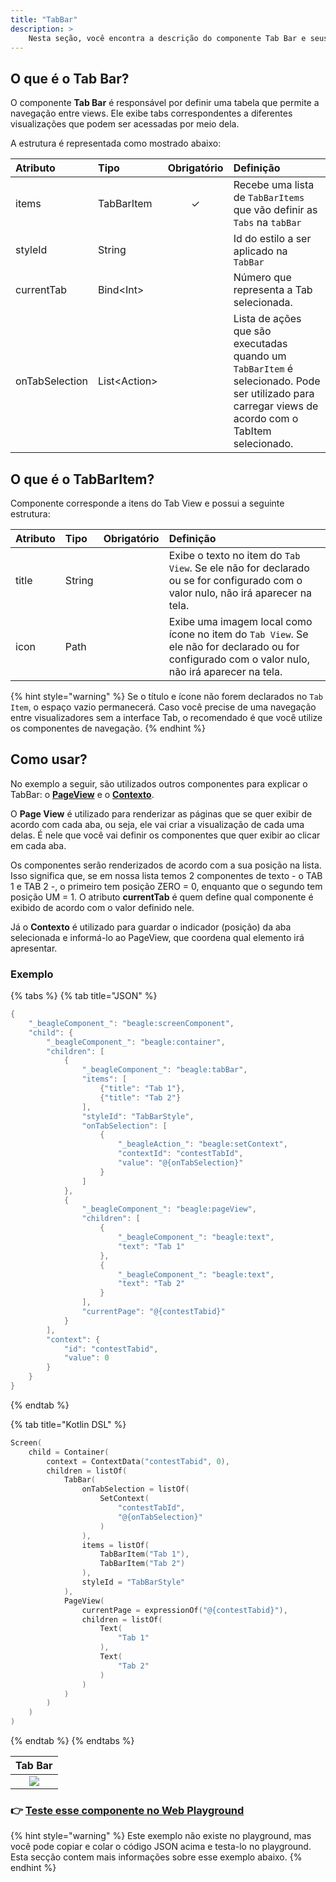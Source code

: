 ```yaml
---
title: "TabBar"
description: >
    Nesta seção, você encontra a descrição do componente Tab Bar e seus atributos.
---
```


## O que é o Tab Bar?

O componente **Tab Bar** é responsável por definir uma tabela que permite a navegação entre views. Ele exibe tabs correspondentes a diferentes visualizações que podem ser acessadas por meio dela.

A estrutura é representada como mostrado abaixo: 

| **Atributo** | **Tipo** | Obrigatório | **Definição** |
| :--- | :--- | :---: | :--- |
| items | TabBarItem | ✓ | Recebe uma lista de `TabBarItems` que vão definir as `Tabs` na `tabBar` |
| styleId | String |   | Id do estilo a ser aplicado na `TabBar` |
| currentTab | Bind&lt;Int&gt; |   | Número que representa a Tab selecionada.  |
| onTabSelection | List&lt;Action&gt; |   | Lista de ações que são executadas quando um `TabBarItem` é selecionado. Pode ser utilizado para carregar views de acordo com o TabItem selecionado.  |

## O que é o TabBar**Item?**

Componente corresponde a itens do Tab View e possui a seguinte estrutura: 

| **Atributo** | **Tipo** | Obrigatório | **Definição** |
| :--- | :--- | :---: | :--- |
| title | String |   | Exibe o texto no item do `Tab View`. Se ele não for declarado ou se for configurado com o valor nulo, não irá aparecer na tela.  |
| icon | Path |   | Exibe uma imagem local como ícone no item do `Tab View`. Se ele não for declarado ou for configurado com o valor nulo, não irá aparecer na tela.  |

{% hint style="warning" %}
Se o título e ícone não forem declarados no `Tab Item`, o espaço vazio permanecerá. Caso você precise de uma navegação entre visualizadores sem a interface Tab, o recomendado é que você utilize os componentes de navegação. 
{% endhint %}

## Como usar?

No exemplo a seguir, são utilizados outros componentes para explicar o TabBar: o [**PageView**](../layout/pageview.md) e o [**Contexto**](../../contexto.md). 

O **Page View** é utilizado para renderizar as páginas que se quer exibir de acordo com cada aba, ou seja, ele vai criar a visualização de cada uma delas. É nele que você vai definir os componentes que quer exibir ao clicar em cada aba. 

Os componentes serão renderizados de acordo com a sua posição na lista. Isso significa que, se em nossa lista temos 2 componentes de texto - o TAB 1 e TAB 2 -, o primeiro tem posição ZERO = 0, enquanto que o segundo tem posição UM = 1. O atributo **currentTab** é quem define qual componente é exibido de acordo com o valor definido nele.

Já o **Contexto** é utilizado para guardar o indicador \(posição\) da aba selecionada  e informá-lo ao PageView, que coordena qual elemento irá apresentar. 

### Exemplo

{% tabs %}
{% tab title="JSON" %}
```kotlin
{
    "_beagleComponent_": "beagle:screenComponent",
    "child": {
        "_beagleComponent_": "beagle:container",
        "children": [
            {
                "_beagleComponent_": "beagle:tabBar",
                "items": [
                    {"title": "Tab 1"},
                    {"title": "Tab 2"}
                ],
                "styleId": "TabBarStyle",
                "onTabSelection": [
                    {
                        "_beagleAction_": "beagle:setContext",
                        "contextId": "contestTabId",
                        "value": "@{onTabSelection}"
                    }
                ]
            },
            {
                "_beagleComponent_": "beagle:pageView",
                "children": [
                    {
                        "_beagleComponent_": "beagle:text",
                        "text": "Tab 1"
                    },
                    {
                        "_beagleComponent_": "beagle:text",
                        "text": "Tab 2"
                    }
                ],
                "currentPage": "@{contestTabid}"
            }
        ],
        "context": {
            "id": "contestTabid",
            "value": 0
        }
    }
}
```
{% endtab %}

{% tab title="Kotlin DSL" %}
```kotlin
Screen(
    child = Container(
        context = ContextData("contestTabid", 0),
        children = listOf(
            TabBar(
                onTabSelection = listOf(
                    SetContext(
                        "contestTabId",
                        "@{onTabSelection}"
                    )
                ),
                items = listOf(
                    TabBarItem("Tab 1"),
                    TabBarItem("Tab 2")
                ),
                styleId = "TabBarStyle"
            ),
            PageView(
                currentPage = expressionOf("@{contestTabid}"),
                children = listOf(
                    Text(
                        "Tab 1"
                    ),
                    Text(
                        "Tab 2"
                    )
                )
            )
        )
    )
)
```
{% endtab %}
{% endtabs %}

| Tab Bar |
| :---: |
| ![](../../../.gitbook/assets/beagle-tab-view.gif) |

### 👉 [Teste esse componente no Web Playground](https://beagle-playground.netlify.app/#/demo/default-components/tabview.json)

{% hint style="warning" %}
Este exemplo não existe no playground, mas você pode copiar e colar o código JSON acima e testa-lo no playground. Esta secção contem mais informações sobre esse exemplo abaixo.
{% endhint %}

